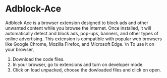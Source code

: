 # Adblock-Ace
Adblock Ace is a browser extension designed to block ads and other unwanted content while you browse the internet. Once installed, it will automatically detect and block ads, pop-ups, banners, and other types of online advertising. This extension is compatible with popular web browsers like Google Chrome, Mozilla Firefox, and Microsoft Edge.
\n
To use it on your browser,
1. Download the code files.
2. In your browser, go to extensions and turn on developer mode.
3. Click on load unpacked, choose the dowloaded files and click on open.

